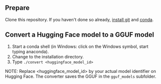 ## Prepare
Clone this repository.
If you haven't done so already, 
[install git](https://git-scm.com/book/en/v2/Getting-Started-Installing-Git) 
and [conda](https://docs.anaconda.com/free/miniconda/miniconda-install/).

## Convert a Hugging Face model to a GGUF model
1. Start a conda shell (in Windows: click on the Windows symbol, start typing anaconda).
2. Change to the installation directory.
3. Type `./convert <huggingface_model_id>`

NOTE: Replace <huggingface_model_id> by your actual model identifier on Hugging Face.
The converter saves the GGUF in the `gguf_models` subfolder. 


